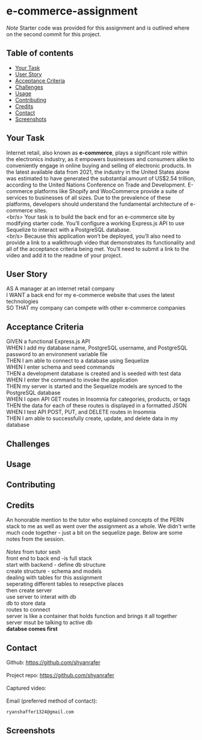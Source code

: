 # e-commerce-assignment

*Note* Starter code was provided for this assignment and is outlined where on the second commit for this project. 

## Table of contents

- [Your Task](#your-task)
- [User Story](#user-story)
- [Acceptance Criteria](#acceptance-criteria)
- [Challenges](#challenges)
- [Usage](#usage)
- [Contributing](#contributing)
- [Credits](#credits)
- [Contact](#contact)
- [Screenshots](#screenshots)

## Your Task

Internet retail, also known as **e-commerce**, plays a significant role within the electronics industry, as it empowers businesses and consumers alike to conveniently engage in online buying and selling of electronic products. In the latest available data from 2021, the industry in the United States alone was estimated to have generated the substantial amount of US$2.54 trillion, according to the United Nations Conference on Trade and Development. E-commerce platforms like Shopify and WooCommerce provide a suite of services to businesses of all sizes. Due to the prevalence of these platforms, developers should understand the fundamental architecture of e-commerce sites.
<br/><br/s>
Your task is to build the back end for an e-commerce site by modifying starter code. You’ll configure a working Express.js API to use Sequelize to interact with a PostgreSQL database.
<br/><br/s>
Because this application won’t be deployed, you’ll also need to provide a link to a walkthrough video that demonstrates its functionality and all of the acceptance criteria being met. You’ll need to submit a link to the video and add it to the readme of your project.

## User Story

AS A manager at an internet retail company
<br/>
I WANT a back end for my e-commerce website that uses the latest technologies
<br/>
SO THAT my company can compete with other e-commerce companies

## Acceptance Criteria
GIVEN a functional Express.js API
<br/>
WHEN I add my database name, PostgreSQL username, and PostgreSQL password to an environment variable file
<br/>
THEN I am able to connect to a database using Sequelize
<br/>
WHEN I enter schema and seed commands
<br/>
THEN a development database is created and is seeded with test data
<br/>
WHEN I enter the command to invoke the application
<br/>
THEN my server is started and the Sequelize models are synced to the PostgreSQL database
<br/>
WHEN I open API GET routes in Insomnia for categories, products, or tags
<br/>
THEN the data for each of these routes is displayed in a formatted JSON
<br/>
WHEN I test API POST, PUT, and DELETE routes in Insomnia
<br/>
THEN I am able to successfully create, update, and delete data in my database

## Challenges

## Usage

## Contributing

## Credits

An honorable mention to the tutor who explained concepts of the PERN stack to me as well as went over the assignment as a whole. We didn't write much code together - just a bit on the sequelize page. Below are some notes from the session.
<br/><br/>
*Notes* from tutor sesh
<br/>
front end to back end -is full stack
<br/>
start with backend - define db structure
<br/>
create structure - schema and models
<br/>
dealing with tables for this assignment
<br/>
seperating different tables to resepctive places
<br/>
then create server
<br/>
use server to interat with db
<br/>
db to store data
<br/>
routes to connect
<br/>
server is like a container that holds function and brings it all together 
<br/>
server msut be talking to active db
<br/>
**databse comes first**

## Contact

Github: https://github.com/shyanrafer
<br/><br/>
Project repo: https://github.com/shyanrafer
<br/><br/>
Captured video: 
<br/><br/>
Email (preferred method of contact): 
```md
ryanshaffer1324@gmail.com
```

## Screenshots
